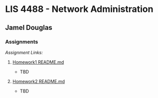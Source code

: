 # LIS 4488 - Network Administration

## Jamel Douglas

### Assignments

*Assignment Links:*
1. [Homework1 README.md](buildout-project/README.md "My Homework1 README.md file")
    - TBD

2. [Homework2 README.md](design-project/README.md "My Homework2 README.md file")
    - TBD
